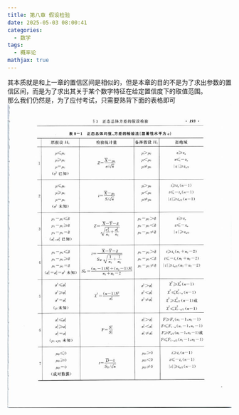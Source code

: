 ```yaml
---
title: 第八章 假设检验
date: 2025-05-03 08:00:41
categories:
  - 数学
tags:
  - 概率论
mathjax: true
---
```


其本质就是和上一章的置信区间是相似的，但是本章的目的不是为了求出参数的置信区间，而是为了求出其关于某个数字特征在给定置信度下的取值范围。  
那么我们仍然是，为了应付考试，只需要熟背下面的表格即可  
![图片描述](/IMG/Pasted%20image%2020241226222233.png)  